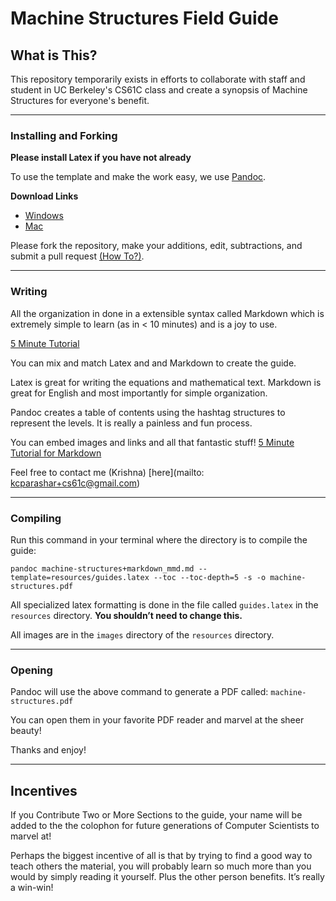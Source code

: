 # Machine Structures Field Guide

## What is This?
This repository temporarily exists in efforts to collaborate with staff and student in UC Berkeley's CS61C class and create a synopsis of Machine Structures for everyone's benefit. 

___
### Installing and Forking
**Please install Latex if you have not already**

To use the template and make the work easy, we use [Pandoc](http://johnmacfarlane.net/pandoc/). 

**Download Links**
- [Windows](https://pandoc.googlecode.com/files/pandoc-1.12.2.1.msi)
- [Mac](https://pandoc.googlecode.com/files/pandoc-1.12.2.1.pkg.zip)

Please fork the repository, make your additions, edit, subtractions, and submit a pull request [(How To?)](https://help.github.com/articles/using-pull-requests).

___
### Writing

All the organization in done in a extensible syntax called Markdown which is extremely simple to learn (as in < 10 minutes) and is a joy to use.

[5 Minute Tutorial](http://daringfireball.net/projects/markdown/basics)

You can mix and match Latex and and Markdown to create the guide. 

Latex is great for writing the equations and mathematical text.
Markdown is great for English and most importantly for simple organization. 

Pandoc creates a table of contents using the hashtag structures to represent the levels. It is really a painless and fun process.

You can embed images and links and all that fantastic stuff!
[5 Minute Tutorial for Markdown](http://daringfireball.net/projects/markdown/basics)

Feel free to contact me (Krishna) [here](mailto: kcparashar+cs61c@gmail.com)

___
### Compiling
Run this command in your terminal where the directory is to compile the guide:

``pandoc machine-structures+markdown_mmd.md --template=resources/guides.latex --toc --toc-depth=5 -s -o machine-structures.pdf``

All specialized latex formatting is done in the file called `guides.latex` in the `resources` directory. **You shouldn’t need to change this.**

All images are in the `images` directory of the  `resources` directory. 

___
### Opening

Pandoc will use the above command to generate a PDF called:
``machine-structures.pdf``

You can open them in your favorite PDF reader and marvel at the sheer beauty!

Thanks and enjoy!

___
## Incentives
If you Contribute Two or More Sections to the guide, your name will be added to the the colophon for future generations of Computer Scientists to marvel at!

Perhaps the biggest incentive of all is that by trying to find a good way to teach others the material, you will probably learn so much more than you would by simply reading it yourself. Plus the other person benefits. It’s really a win-win!
